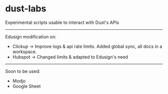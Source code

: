 # dust-labs
Experimental scripts usable to interact with Dust's APIs

---

Edusign modification on:
- Clickup -> Improve logs & api rate limits. Added global sync, all docs in a workspace.
- Hubspot -> Changed limits & adapted to Edusign's need

---

Soon to be used:
- Modjo
- Google Sheet
